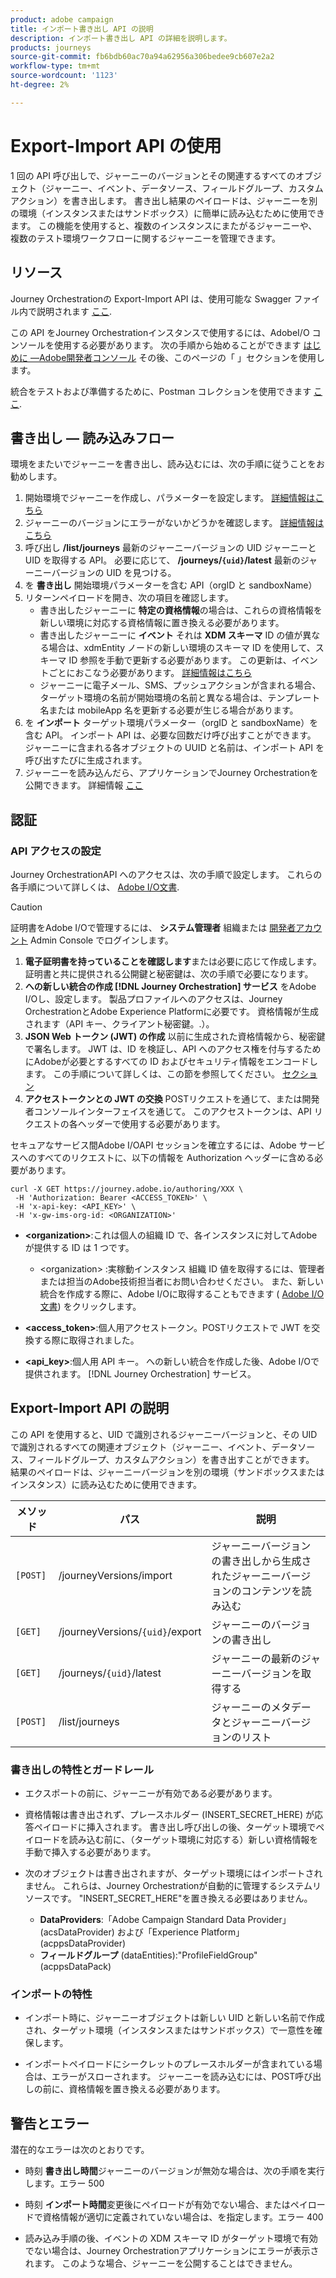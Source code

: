 ```yaml
---
product: adobe campaign
title: インポート書き出し API の説明
description: インポート書き出し API の詳細を説明します。
products: journeys
source-git-commit: fb6bdb60ac70a94a62956a306bedee9cb607e2a2
workflow-type: tm+mt
source-wordcount: '1123'
ht-degree: 2%

---
```



# Export-Import API の使用

1 回の API 呼び出しで、ジャーニーのバージョンとその関連するすべてのオブジェクト（ジャーニー、イベント、データソース、フィールドグループ、カスタムアクション）を書き出します。 書き出し結果のペイロードは、ジャーニーを別の環境（インスタンスまたはサンドボックス）に簡単に読み込むために使用できます。
この機能を使用すると、複数のインスタンスにまたがるジャーニーや、複数のテスト環境ワークフローに関するジャーニーを管理できます。


## リソース

Journey Orchestrationの Export-Import API は、使用可能な Swagger ファイル内で説明されます [ここ](https://adobedocs.github.io/JourneyAPI/docs/).

この API をJourney Orchestrationインスタンスで使用するには、AdobeI/O コンソールを使用する必要があります。 次の手順から始めることができます [はじめに —Adobe開発者コンソール](https://www.adobe.io/apis/experienceplatform/console/docs.html#!AdobeDocs/adobeio-console/master/getting-started.md) その後、このページの「 」セクションを使用します。

統合をテストおよび準備するために、Postman コレクションを使用できます [ここ](https://raw.githubusercontent.com/AdobeDocs/JourneyAPI/master/postman-collections/Journey-Orchestration_Export-import-API_postman-collection.json).


## 書き出し — 読み込みフロー

環境をまたいでジャーニーを書き出し、読み込むには、次の手順に従うことをお勧めします。

1. 開始環境でジャーニーを作成し、パラメーターを設定します。 [詳細情報はこちら](https://experienceleague.adobe.com/docs/journeys/using/building-journeys/about-journey-building/journey.html)
1. ジャーニーのバージョンにエラーがないかどうかを確認します。 [詳細情報はこちら](https://experienceleague.adobe.com/docs/journeys/using/building-journeys/testing-the-journey.html)
1. 呼び出し **/list/journeys** 最新のジャーニーバージョンの UID ジャーニーと UID を取得する API。 必要に応じて、 **/journeys/`{uid}`/latest** 最新のジャーニーバージョンの UID を見つける。
1. を **書き出し** 開始環境パラメーターを含む API（orgID と sandboxName）
1. リターンペイロードを開き、次の項目を確認します。
   * 書き出したジャーニーに **特定の資格情報**&#x200B;の場合は、これらの資格情報を新しい環境に対応する資格情報に置き換える必要があります。
   * 書き出したジャーニーに **イベント** それは **XDM スキーマ** ID の値が異なる場合は、xdmEntity ノードの新しい環境のスキーマ ID を使用して、スキーマ ID 参照を手動で更新する必要があります。 この更新は、イベントごとにおこなう必要があります。 [詳細情報はこちら](https://experienceleague.adobe.com/docs/journeys/using/events-journeys/experience-event-schema.html)
   * ジャーニーに電子メール、SMS、プッシュアクションが含まれる場合、ターゲット環境の名前が開始環境の名前と異なる場合は、テンプレート名または mobileApp 名を更新する必要が生じる場合があります。
1. を **インポート** ターゲット環境パラメーター（orgID と sandboxName）を含む API。 インポート API は、必要な回数だけ呼び出すことができます。 ジャーニーに含まれる各オブジェクトの UUID と名前は、インポート API を呼び出すたびに生成されます。
1. ジャーニーを読み込んだら、アプリケーションでJourney Orchestrationを公開できます。 詳細情報 [ここ](https://experienceleague.adobe.com/docs/journeys/using/building-journeys/publishing-the-journey.html)


## 認証

### API アクセスの設定

Journey OrchestrationAPI へのアクセスは、次の手順で設定します。 これらの各手順について詳しくは、 [Adobe I/O文書](https://www.adobe.io/authentication/auth-methods.html#!AdobeDocs/adobeio-auth/master/AuthenticationOverview/ServiceAccountIntegration.md).

>[!CAUTION]
>
>証明書をAdobe I/Oで管理するには、 <b>システム管理者</b> 組織または [開発者アカウント](https://helpx.adobe.com/jp/enterprise/using/manage-developers.html) Admin Console でログインします。

1. **電子証明書を持っていることを確認します**&#x200B;または必要に応じて作成します。 証明書と共に提供される公開鍵と秘密鍵は、次の手順で必要になります。
1. **への新しい統合の作成 [!DNL Journey Orchestration] サービス** をAdobe I/Oし、設定します。 製品プロファイルへのアクセスは、Journey OrchestrationとAdobe Experience Platformに必要です。 資格情報が生成されます（API キー、クライアント秘密鍵。.）。
1. **JSON Web トークン (JWT) の作成** 以前に生成された資格情報から、秘密鍵で署名します。 JWT は、ID を検証し、API へのアクセス権を付与するためにAdobeが必要とするすべての ID およびセキュリティ情報をエンコードします。 この手順について詳しくは、この節を参照してください。 [セクション](https://www.adobe.io/authentication/auth-methods.html#!AdobeDocs/adobeio-auth/master/JWT/JWT.md)
1. **アクセストークンとの JWT の交換** POSTリクエストを通じて、または開発者コンソールインターフェイスを通じて。 このアクセストークンは、API リクエストの各ヘッダーで使用する必要があります。

セキュアなサービス間Adobe I/OAPI セッションを確立するには、Adobe サービスへのすべてのリクエストに、以下の情報を Authorization ヘッダーに含める必要があります。

```
curl -X GET https://journey.adobe.io/authoring/XXX \
 -H 'Authorization: Bearer <ACCESS_TOKEN>' \
 -H 'x-api-key: <API_KEY>' \
 -H 'x-gw-ims-org-id: <ORGANIZATION>'
```

* **&lt;organization>**:これは個人の組織 ID で、各インスタンスに対してAdobeが提供する ID は 1 つです。

   * &lt;organization> :実稼動インスタンス
   組織 ID 値を取得するには、管理者または担当のAdobe技術担当者にお問い合わせください。 また、新しい統合を作成する際に、Adobe I/Oに取得することもできます ( [Adobe I/O文書](https://www.adobe.io/authentication.html)) をクリックします。

* **&lt;access_token>**:個人用アクセストークン。POSTリクエストで JWT を交換する際に取得されました。

* **&lt;api_key>**:個人用 API キー。 への新しい統合を作成した後、Adobe I/Oで提供されます。 [!DNL Journey Orchestration] サービス。



## Export-Import API の説明

この API を使用すると、UID で識別されるジャーニーバージョンと、その UID で識別されるすべての関連オブジェクト（ジャーニー、イベント、データソース、フィールドグループ、カスタムアクション）を書き出すことができます。
結果のペイロードは、ジャーニーバージョンを別の環境（サンドボックスまたはインスタンス）に読み込むために使用できます。

| メソッド | パス | 説明 |
|---|---|---|
| `[POST]` | /journeyVersions/import | ジャーニーバージョンの書き出しから生成されたジャーニーバージョンのコンテンツを読み込む |
| `[GET]` | /journeyVersions/`{uid}`/export | ジャーニーのバージョンの書き出し |
| `[GET]` | /journeys/`{uid}`/latest | ジャーニーの最新のジャーニーバージョンを取得する |
| `[POST]` | /list/journeys | ジャーニーのメタデータとジャーニーバージョンのリスト |


### 書き出しの特性とガードレール

* エクスポートの前に、ジャーニーが有効である必要があります。

* 資格情報は書き出されず、プレースホルダー (INSERT_SECRET_HERE) が応答ペイロードに挿入されます。
書き出し呼び出しの後、ターゲット環境でペイロードを読み込む前に、（ターゲット環境に対応する）新しい資格情報を手動で挿入する必要があります。

* 次のオブジェクトは書き出されますが、ターゲット環境にはインポートされません。 これらは、Journey Orchestrationが自動的に管理するシステムリソースです。 &quot;INSERT_SECRET_HERE&quot;を置き換える必要はありません。
   * **DataProviders**:「Adobe Campaign Standard Data Provider」(acsDataProvider) および「Experience Platform」(acppsDataProvider)
   * **フィールドグループ** (dataEntities):&quot;ProfileFieldGroup&quot; (acppsDataPack)



### インポートの特性

* インポート時に、ジャーニーオブジェクトは新しい UID と新しい名前で作成され、ターゲット環境（インスタンスまたはサンドボックス）で一意性を確保します。

* インポートペイロードにシークレットのプレースホルダーが含まれている場合は、エラーがスローされます。 ジャーニーを読み込むには、POST呼び出しの前に、資格情報を置き換える必要があります。

## 警告とエラー

潜在的なエラーは次のとおりです。

* 時刻 **書き出し時間**&#x200B;ジャーニーのバージョンが無効な場合は、次の手順を実行します。エラー 500

* 時刻 **インポート時間**&#x200B;変更後にペイロードが有効でない場合、またはペイロードで資格情報が適切に定義されていない場合は、を指定します。エラー 400

* 読み込み手順の後、イベントの XDM スキーマ ID がターゲット環境で有効でない場合は、Journey Orchestrationアプリケーションにエラーが表示されます。 このような場合、ジャーニーを公開することはできません。